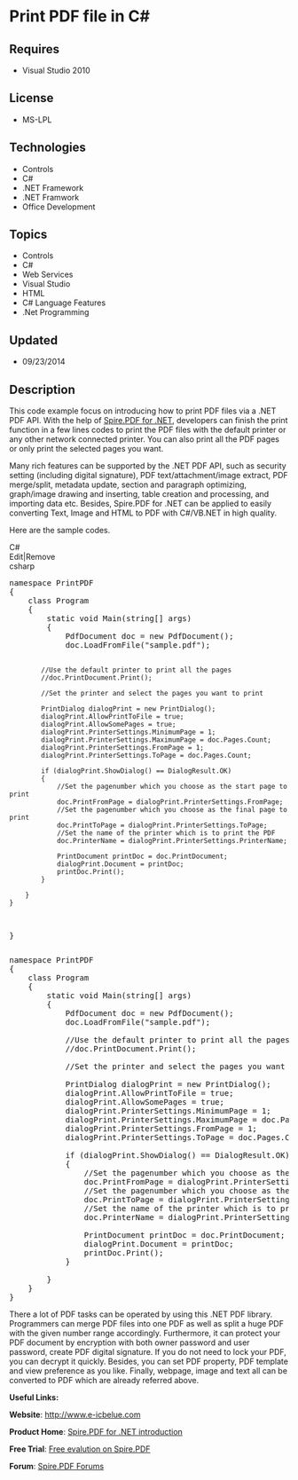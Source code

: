 # Print PDF file in C#
## Requires
- Visual Studio 2010
## License
- MS-LPL
## Technologies
- Controls
- C#
- .NET Framework
- .NET Framwork
- Office Development
## Topics
- Controls
- C#
- Web Services
- Visual Studio
- HTML
- C# Language Features
- .Net Programming
## Updated
- 09/23/2014
## Description

<p>This code example focus on introducing how to print PDF files via a .NET PDF API. With the help of
<a href="http://www.e-iceblue.com/Introduce/pdf-for-net-introduce.html">Spire.PDF for .NET</a>, developers can finish the print function in a few lines codes to print the PDF files with the default printer or any other network connected printer. You can also
 print all the PDF pages or only print the selected pages you want.</p>
<p>Many rich features can be supported by the .NET PDF API, such as security setting (including digital signature), PDF text/attachment/image extract, PDF merge/split, metadata update, section and paragraph optimizing, graph/image drawing and inserting, table
 creation and processing, and importing data etc. Besides, Spire.PDF for .NET can be applied to easily converting Text, Image and HTML to PDF with C#/VB.NET&nbsp;in high quality.</p>
<p>Here are the sample codes.</p>
<div class="scriptcode">
<div class="pluginEditHolder" pluginCommand="mceScriptCode">
<div class="title"><span>C#</span></div>
<div class="pluginLinkHolder"><span class="pluginEditHolderLink">Edit</span>|<span class="pluginRemoveHolderLink">Remove</span></div>
<span class="hidden">csharp</span>
<pre class="hidden">namespace PrintPDF
{
    class Program
    {
        static void Main(string[] args)
        {
            PdfDocument doc = new PdfDocument();
            doc.LoadFromFile(&quot;sample.pdf&quot;);

            //Use the default printer to print all the pages
            //doc.PrintDocument.Print();

            //Set the printer and select the pages you want to print

            PrintDialog dialogPrint = new PrintDialog();
            dialogPrint.AllowPrintToFile = true;
            dialogPrint.AllowSomePages = true;
            dialogPrint.PrinterSettings.MinimumPage = 1;
            dialogPrint.PrinterSettings.MaximumPage = doc.Pages.Count;
            dialogPrint.PrinterSettings.FromPage = 1;
            dialogPrint.PrinterSettings.ToPage = doc.Pages.Count;
          
            if (dialogPrint.ShowDialog() == DialogResult.OK)
            {
                //Set the pagenumber which you choose as the start page to print
                doc.PrintFromPage = dialogPrint.PrinterSettings.FromPage;
                //Set the pagenumber which you choose as the final page to print
                doc.PrintToPage = dialogPrint.PrinterSettings.ToPage;
                //Set the name of the printer which is to print the PDF
                doc.PrinterName = dialogPrint.PrinterSettings.PrinterName;

                PrintDocument printDoc = doc.PrintDocument;
                dialogPrint.Document = printDoc;
                printDoc.Print();
            }

        }
    }
}
</pre>
<div class="preview">
<pre class="csharp"><span class="cs__keyword">namespace</span>&nbsp;PrintPDF&nbsp;
{&nbsp;
&nbsp;&nbsp;&nbsp;&nbsp;<span class="cs__keyword">class</span>&nbsp;Program&nbsp;
&nbsp;&nbsp;&nbsp;&nbsp;{&nbsp;
&nbsp;&nbsp;&nbsp;&nbsp;&nbsp;&nbsp;&nbsp;&nbsp;<span class="cs__keyword">static</span>&nbsp;<span class="cs__keyword">void</span>&nbsp;Main(<span class="cs__keyword">string</span>[]&nbsp;args)&nbsp;
&nbsp;&nbsp;&nbsp;&nbsp;&nbsp;&nbsp;&nbsp;&nbsp;{&nbsp;
&nbsp;&nbsp;&nbsp;&nbsp;&nbsp;&nbsp;&nbsp;&nbsp;&nbsp;&nbsp;&nbsp;&nbsp;PdfDocument&nbsp;doc&nbsp;=&nbsp;<span class="cs__keyword">new</span>&nbsp;PdfDocument();&nbsp;
&nbsp;&nbsp;&nbsp;&nbsp;&nbsp;&nbsp;&nbsp;&nbsp;&nbsp;&nbsp;&nbsp;&nbsp;doc.LoadFromFile(<span class="cs__string">&quot;sample.pdf&quot;</span>);&nbsp;
&nbsp;
&nbsp;&nbsp;&nbsp;&nbsp;&nbsp;&nbsp;&nbsp;&nbsp;&nbsp;&nbsp;&nbsp;&nbsp;<span class="cs__com">//Use&nbsp;the&nbsp;default&nbsp;printer&nbsp;to&nbsp;print&nbsp;all&nbsp;the&nbsp;pages</span>&nbsp;
&nbsp;&nbsp;&nbsp;&nbsp;&nbsp;&nbsp;&nbsp;&nbsp;&nbsp;&nbsp;&nbsp;&nbsp;<span class="cs__com">//doc.PrintDocument.Print();</span>&nbsp;
&nbsp;
&nbsp;&nbsp;&nbsp;&nbsp;&nbsp;&nbsp;&nbsp;&nbsp;&nbsp;&nbsp;&nbsp;&nbsp;<span class="cs__com">//Set&nbsp;the&nbsp;printer&nbsp;and&nbsp;select&nbsp;the&nbsp;pages&nbsp;you&nbsp;want&nbsp;to&nbsp;print</span>&nbsp;
&nbsp;
&nbsp;&nbsp;&nbsp;&nbsp;&nbsp;&nbsp;&nbsp;&nbsp;&nbsp;&nbsp;&nbsp;&nbsp;PrintDialog&nbsp;dialogPrint&nbsp;=&nbsp;<span class="cs__keyword">new</span>&nbsp;PrintDialog();&nbsp;
&nbsp;&nbsp;&nbsp;&nbsp;&nbsp;&nbsp;&nbsp;&nbsp;&nbsp;&nbsp;&nbsp;&nbsp;dialogPrint.AllowPrintToFile&nbsp;=&nbsp;<span class="cs__keyword">true</span>;&nbsp;
&nbsp;&nbsp;&nbsp;&nbsp;&nbsp;&nbsp;&nbsp;&nbsp;&nbsp;&nbsp;&nbsp;&nbsp;dialogPrint.AllowSomePages&nbsp;=&nbsp;<span class="cs__keyword">true</span>;&nbsp;
&nbsp;&nbsp;&nbsp;&nbsp;&nbsp;&nbsp;&nbsp;&nbsp;&nbsp;&nbsp;&nbsp;&nbsp;dialogPrint.PrinterSettings.MinimumPage&nbsp;=&nbsp;<span class="cs__number">1</span>;&nbsp;
&nbsp;&nbsp;&nbsp;&nbsp;&nbsp;&nbsp;&nbsp;&nbsp;&nbsp;&nbsp;&nbsp;&nbsp;dialogPrint.PrinterSettings.MaximumPage&nbsp;=&nbsp;doc.Pages.Count;&nbsp;
&nbsp;&nbsp;&nbsp;&nbsp;&nbsp;&nbsp;&nbsp;&nbsp;&nbsp;&nbsp;&nbsp;&nbsp;dialogPrint.PrinterSettings.FromPage&nbsp;=&nbsp;<span class="cs__number">1</span>;&nbsp;
&nbsp;&nbsp;&nbsp;&nbsp;&nbsp;&nbsp;&nbsp;&nbsp;&nbsp;&nbsp;&nbsp;&nbsp;dialogPrint.PrinterSettings.ToPage&nbsp;=&nbsp;doc.Pages.Count;&nbsp;
&nbsp;&nbsp;&nbsp;&nbsp;&nbsp;&nbsp;&nbsp;&nbsp;&nbsp;&nbsp;&nbsp;
&nbsp;&nbsp;&nbsp;&nbsp;&nbsp;&nbsp;&nbsp;&nbsp;&nbsp;&nbsp;&nbsp;&nbsp;<span class="cs__keyword">if</span>&nbsp;(dialogPrint.ShowDialog()&nbsp;==&nbsp;DialogResult.OK)&nbsp;
&nbsp;&nbsp;&nbsp;&nbsp;&nbsp;&nbsp;&nbsp;&nbsp;&nbsp;&nbsp;&nbsp;&nbsp;{&nbsp;
&nbsp;&nbsp;&nbsp;&nbsp;&nbsp;&nbsp;&nbsp;&nbsp;&nbsp;&nbsp;&nbsp;&nbsp;&nbsp;&nbsp;&nbsp;&nbsp;<span class="cs__com">//Set&nbsp;the&nbsp;pagenumber&nbsp;which&nbsp;you&nbsp;choose&nbsp;as&nbsp;the&nbsp;start&nbsp;page&nbsp;to&nbsp;print</span>&nbsp;
&nbsp;&nbsp;&nbsp;&nbsp;&nbsp;&nbsp;&nbsp;&nbsp;&nbsp;&nbsp;&nbsp;&nbsp;&nbsp;&nbsp;&nbsp;&nbsp;doc.PrintFromPage&nbsp;=&nbsp;dialogPrint.PrinterSettings.FromPage;&nbsp;
&nbsp;&nbsp;&nbsp;&nbsp;&nbsp;&nbsp;&nbsp;&nbsp;&nbsp;&nbsp;&nbsp;&nbsp;&nbsp;&nbsp;&nbsp;&nbsp;<span class="cs__com">//Set&nbsp;the&nbsp;pagenumber&nbsp;which&nbsp;you&nbsp;choose&nbsp;as&nbsp;the&nbsp;final&nbsp;page&nbsp;to&nbsp;print</span>&nbsp;
&nbsp;&nbsp;&nbsp;&nbsp;&nbsp;&nbsp;&nbsp;&nbsp;&nbsp;&nbsp;&nbsp;&nbsp;&nbsp;&nbsp;&nbsp;&nbsp;doc.PrintToPage&nbsp;=&nbsp;dialogPrint.PrinterSettings.ToPage;&nbsp;
&nbsp;&nbsp;&nbsp;&nbsp;&nbsp;&nbsp;&nbsp;&nbsp;&nbsp;&nbsp;&nbsp;&nbsp;&nbsp;&nbsp;&nbsp;&nbsp;<span class="cs__com">//Set&nbsp;the&nbsp;name&nbsp;of&nbsp;the&nbsp;printer&nbsp;which&nbsp;is&nbsp;to&nbsp;print&nbsp;the&nbsp;PDF</span>&nbsp;
&nbsp;&nbsp;&nbsp;&nbsp;&nbsp;&nbsp;&nbsp;&nbsp;&nbsp;&nbsp;&nbsp;&nbsp;&nbsp;&nbsp;&nbsp;&nbsp;doc.PrinterName&nbsp;=&nbsp;dialogPrint.PrinterSettings.PrinterName;&nbsp;
&nbsp;
&nbsp;&nbsp;&nbsp;&nbsp;&nbsp;&nbsp;&nbsp;&nbsp;&nbsp;&nbsp;&nbsp;&nbsp;&nbsp;&nbsp;&nbsp;&nbsp;PrintDocument&nbsp;printDoc&nbsp;=&nbsp;doc.PrintDocument;&nbsp;
&nbsp;&nbsp;&nbsp;&nbsp;&nbsp;&nbsp;&nbsp;&nbsp;&nbsp;&nbsp;&nbsp;&nbsp;&nbsp;&nbsp;&nbsp;&nbsp;dialogPrint.Document&nbsp;=&nbsp;printDoc;&nbsp;
&nbsp;&nbsp;&nbsp;&nbsp;&nbsp;&nbsp;&nbsp;&nbsp;&nbsp;&nbsp;&nbsp;&nbsp;&nbsp;&nbsp;&nbsp;&nbsp;printDoc.Print();&nbsp;
&nbsp;&nbsp;&nbsp;&nbsp;&nbsp;&nbsp;&nbsp;&nbsp;&nbsp;&nbsp;&nbsp;&nbsp;}&nbsp;
&nbsp;
&nbsp;&nbsp;&nbsp;&nbsp;&nbsp;&nbsp;&nbsp;&nbsp;}&nbsp;
&nbsp;&nbsp;&nbsp;&nbsp;}&nbsp;
}&nbsp;
</pre>
</div>
</div>
</div>
<p>There a lot of PDF tasks can be operated by using this .NET PDF library. Programmers can merge PDF files into one PDF as well as split a huge PDF with the given number range accordingly. Furthermore, it can protect your PDF document by encryption with both
 owner password and user password, create PDF digital signature. If you do not need to lock your PDF, you can decrypt it quickly. Besides, you can set PDF property, PDF template and view preference as you like. Finally, webpage, image and text all can be converted
 to PDF which are already referred above.</p>
<p><strong>Useful Links:</strong></p>
<p><strong>Website</strong>:&nbsp;<a href="http://www.e-icbelue.com/">http://www.e-icbelue.com</a></p>
<p><strong>Product Home</strong>:&nbsp;<a href="http://www.e-iceblue.com/Introduce/pdf-for-net-introduce.html">Spire.PDF for .NET introduction</a></p>
<p><strong>Free Trial</strong>:&nbsp;<a href="http://www.e-iceblue.com/Download/download-pdf-for-net-now.html">Free evalution on Spire.PDF</a></p>
<p><strong>Forum</strong>:&nbsp;<a href="http://www.e-iceblue.com/forum/viewforum.php?f=4">Spire.PDF Forums</a></p>
